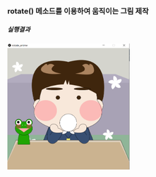 ### rotate() 메소드를 이용하여 움직이는 그림 제작
##### 실행결과
<img src = "../../imgs/result_rotate_anime.PNG" width="55%" height="55%">
